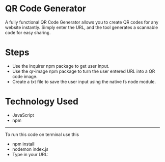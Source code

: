 # QR Code Generator
A fully functional QR Code Generator allows you to create QR codes for any website instantly.
Simply enter the URL, and the tool generates a scannable code for easy sharing.
# Steps  
- Use the inquirer npm package to get user input.
-  Use the qr-image npm package to turn the user entered URL into a QR code image.
-   Create a txt file to save the user input using the native fs node module.
# Technology Used
- JavaScript
- npm  
---
To run this code on terminal use this
- npm install
- nodemon index.js
- Type in your URL: 

